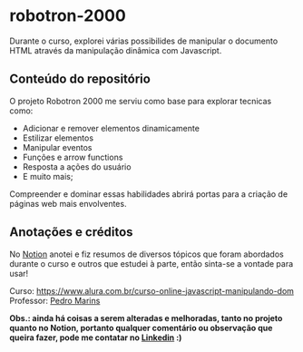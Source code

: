 # robotron-2000

Durante o curso, explorei várias possibilides de manipular o documento HTML através da manipulação dinâmica com Javascript. 

## Conteúdo do repositório
O projeto Robotron 2000 me serviu como base para explorar tecnicas como:

<ul>
 <li>
   Adicionar e remover elementos dinamicamente
 </li>
 <li>
   Estilizar elementos 
 </li>
 <li>
   Manipular eventos
 </li>
 <li>
   Funções e arrow functions
 </li>
 <li>
   Resposta a ações do usuário
 </li>
 <li>
   E muito mais;
 </li>
</ul>

 Compreender e dominar essas habilidades abrirá portas para a criação de páginas web mais envolventes.

## Anotações e créditos

No [Notion](https://www.notion.so/JavaScript-Manipulando-o-DOM-0e2a2fd44a4f4c51a586148e3876fa92?pvs=4) anotei e fiz resumos de diversos tópicos que foram abordados durante o curso e outros que estudei à parte, então sinta-se a vontade para usar!

Curso: <https://www.alura.com.br/curso-online-javascript-manipulando-dom> <br> 
Professor: [Pedro Marins](https://www.linkedin.com/in/pedromarins/)

 <strong>Obs.: ainda há coisas a serem alteradas e melhoradas, tanto no projeto quanto no Notion, portanto qualquer comentário ou observação que queira fazer, pode me contatar no [Linkedin](https://www.linkedin.com/in/marina-gabrielly-a87156218/) :)</strong>

